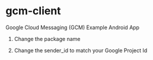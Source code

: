 # gcm-client
Google Cloud Messaging (GCM) Example Android App


1. Change the package name

2. Change the sender_id to match your Google Project Id

